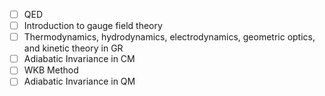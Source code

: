 - [ ] QED
- [ ] Introduction to gauge field theory 
- [ ] Thermodynamics, hydrodynamics, electrodynamics, geometric optics, and kinetic theory in GR
- [ ] Adiabatic Invariance in CM
- [ ] WKB Method
- [ ] Adiabatic Invariance in QM